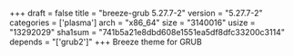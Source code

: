 +++
draft = false
title = "breeze-grub 5.27.7-2"
version = "5.27.7-2"
categories = ['plasma']
arch = "x86_64"
size = "3140016"
usize = "13292029"
sha1sum = "741b5a21e8dbd608e1551ea5df8dfc33200c3114"
depends = "['grub2']"
+++
Breeze theme for GRUB